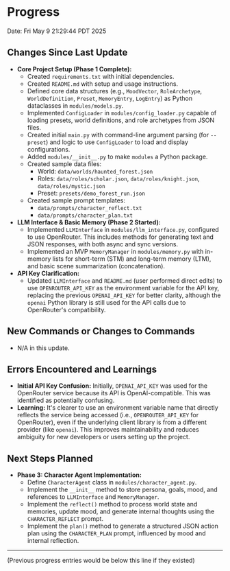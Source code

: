 # Progress

Date: Fri May  9 21:29:44 PDT 2025

## Changes Since Last Update
- **Core Project Setup (Phase 1 Complete):**
    - Created `requirements.txt` with initial dependencies.
    - Created `README.md` with setup and usage instructions.
    - Defined core data structures (e.g., `MoodVector`, `RoleArchetype`, `WorldDefinition`, `Preset`, `MemoryEntry`, `LogEntry`) as Python dataclasses in `modules/models.py`.
    - Implemented `ConfigLoader` in `modules/config_loader.py` capable of loading presets, world definitions, and role archetypes from JSON files.
    - Created initial `main.py` with command-line argument parsing (for `--preset`) and logic to use `ConfigLoader` to load and display configurations.
    - Added `modules/__init__.py` to make `modules` a Python package.
    - Created sample data files:
        - World: `data/worlds/haunted_forest.json`
        - Roles: `data/roles/scholar.json`, `data/roles/knight.json`, `data/roles/mystic.json`
        - Preset: `presets/demo_forest_run.json`
    - Created sample prompt templates:
        - `data/prompts/character_reflect.txt`
        - `data/prompts/character_plan.txt`
- **LLM Interface & Basic Memory (Phase 2 Started):**
    - Implemented `LLMInterface` in `modules/llm_interface.py`, configured to use OpenRouter. This includes methods for generating text and JSON responses, with both async and sync versions.
    - Implemented an MVP `MemoryManager` in `modules/memory.py` with in-memory lists for short-term (STM) and long-term memory (LTM), and basic scene summarization (concatenation).
- **API Key Clarification:**
    - Updated `LLMInterface` and `README.md` (user performed direct edits) to use `OPENROUTER_API_KEY` as the environment variable for the API key, replacing the previous `OPENAI_API_KEY` for better clarity, although the `openai` Python library is still used for the API calls due to OpenRouter's compatibility.

## New Commands or Changes to Commands
- N/A in this update.

## Errors Encountered and Learnings
- **Initial API Key Confusion:** Initially, `OPENAI_API_KEY` was used for the OpenRouter service because its API is OpenAI-compatible. This was identified as potentially confusing.
- **Learning:** It's clearer to use an environment variable name that directly reflects the service being accessed (i.e., `OPENROUTER_API_KEY` for OpenRouter), even if the underlying client library is from a different provider (like `openai`). This improves maintainability and reduces ambiguity for new developers or users setting up the project.

## Next Steps Planned
- **Phase 3: Character Agent Implementation:**
    - Define `CharacterAgent` class in `modules/character_agent.py`.
    - Implement the `__init__` method to store persona, goals, mood, and references to `LLMInterface` and `MemoryManager`.
    - Implement the `reflect()` method to process world state and memories, update mood, and generate internal thoughts using the `CHARACTER_REFLECT` prompt.
    - Implement the `plan()` method to generate a structured JSON action plan using the `CHARACTER_PLAN` prompt, influenced by mood and internal reflection.

---
(Previous progress entries would be below this line if they existed)
